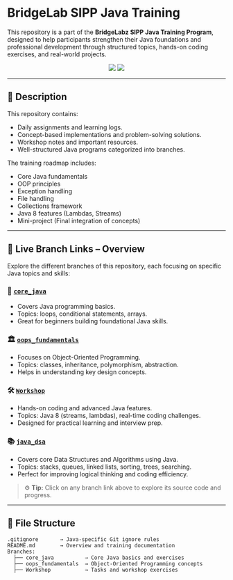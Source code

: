 # BridgeLab SIPP Java Training

This repository is a part of the **BridgeLabz SIPP Java Training Program**, designed to help participants strengthen their Java foundations and professional development through structured topics, hands-on coding exercises, and real-world projects.

<p align="center">
  <img src="https://img.shields.io/badge/Java-17-blue.svg" />
  <img src="https://img.shields.io/badge/Platform-Windows%20%7C%20Linux-informational" />
</p>

---

## 📘 Description

This repository contains:
- Daily assignments and learning logs.
- Concept-based implementations and problem-solving solutions.
- Workshop notes and important resources.
- Well-structured Java programs categorized into branches.

The training roadmap includes:
- Core Java fundamentals
- OOP principles
- Exception handling
- File handling
- Collections framework
- Java 8 features (Lambdas, Streams)
- Mini-project (Final integration of concepts)
  
---

## 🔗 Live Branch Links – Overview

Explore the different branches of this repository, each focusing on specific Java topics and skills:

### 🌱 [`core_java`](https://github.com/ayush-gupta456/BridgeLab_SIPP_trainig/tree/core_java)
- Covers Java programming basics.
- Topics: loops, conditional statements, arrays.
- Great for beginners building foundational Java skills.

### 🏛 [`oops_fundamentals`](https://github.com/ayush-gupta456/BridgeLab_SIPP_trainig/tree/oops_fundamentals)
- Focuses on Object-Oriented Programming.
- Topics: classes, inheritance, polymorphism, abstraction.
- Helps in understanding key design concepts.

### 🛠 [`Workshop`](https://github.com/ayush-gupta456/BridgeLab_SIPP_trainig/tree/Workshop)
- Hands-on coding and advanced Java features.
- Topics: Java 8 (streams, lambdas), real-time coding challenges.
- Designed for practical learning and interview prep.

### 📚 [`java_dsa`](https://github.com/ayush-gupta456/BridgeLab_SIPP_training/tree/java_dsa)
- Covers core Data Structures and Algorithms using Java.
- Topics: stacks, queues, linked lists, sorting, trees, searching.
- Perfect for improving logical thinking and coding efficiency.

> ⚙️ **Tip:** Click on any branch link above to explore its source code and progress.
---

## 📂 File Structure

```plaintext
.gitignore       → Java-specific Git ignore rules
README.md        → Overview and training documentation
Branches:
  ├── core_java          → Core Java basics and exercises        
  ├── oops_fundamentals  → Object-Oriented Programming concepts  
  ├── Workshop           → Tasks and workshop exercises          

